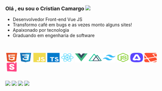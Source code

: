 ### Olá , eu sou o Cristian Camargo <img src="https://media.giphy.com/media/hvRJCLFzcasrR4ia7z/giphy.gif" width="30" >
<!--<div>
  <a href="https://github.com/cfcamargo">
  <img height="180em" src="https://github-readme-stats.vercel.app/api?username=cfcamargo&show_icons=true&theme=dark&include_all_commits=true&count_private=true"/>
  <img height="180em" src="https://github-readme-stats.vercel.app/api/top-langs/?username=cfcamargo&layout=compact&langs_count=7&theme=onedark"/>
</div> -->


 - Desenvolvedor Front-end Vue JS
 - Transformo café em bugs e as vezes monto alguns sites!
 - Apaixonado por tecnologia
 - Graduando em engenharia de software
  
  ##
  
 <div style="display: inline_block"><br>
  <img align="center" alt="Cris-HTML" height="30" width="40" src="https://raw.githubusercontent.com/devicons/devicon/master/icons/html5/html5-original.svg">
  <img align="center" alt="Cris-CSS" height="30" width="40" src="https://raw.githubusercontent.com/devicons/devicon/master/icons/css3/css3-original.svg">
  <img align="center" alt="Cris-Js" height="30" width="40" src="https://raw.githubusercontent.com/devicons/devicon/master/icons/javascript/javascript-plain.svg">
   <img align="center" alt="Cris-Flutter" height="30" width="40" src="https://github.com/devicons/devicon/blob/master/icons/typescript/typescript-original.svg">
  <img align="center" alt="Cris-ReactJs" height="30" width="40" src="https://github.com/devicons/devicon/blob/master/icons/react/react-original.svg">
  <img align="center" alt="Cris-VueJs" height="30" width="40" src="https://github.com/devicons/devicon/blob/master/icons/vuejs/vuejs-original.svg">
  <img align="center" alt="Cris-Nuxt" height="30" width="40" src="https://github.com/devicons/devicon/blob/master/icons/nuxtjs/nuxtjs-original.svg">
   <img align="center" alt="Cris-Tailwind" height="30" width="40" src="https://github.com/devicons/devicon/blob/master/icons/tailwindcss/tailwindcss-plain.svg">
  <img align="center" alt="Cris-Laravel" height="30" width="40" src="https://github.com/devicons/devicon/blob/master/icons/nodejs/nodejs-original.svg">
   <img align="center" alt="Cris-Laravel" height="30" width="40" src="https://github.com/devicons/devicon/blob/master/icons/adonisjs/adonisjs-original.svg">
  <img align="center" alt="Cris-Laravel" height="30" width="40" src="https://github.com/devicons/devicon/blob/master/icons/laravel/laravel-plain.svg">
  <img align="center" alt="Cris-Laravel" height="30" width="40" src="https://github.com/devicons/devicon/blob/master/icons/storybook/storybook-original.svg">
   
   
</div>
  
  ##
  
  <div> 
  <a href="https://www.youtube.com/channel/UCpHsBW_ibRgXfqiJAHBWrQA" target="_blank"><img src="https://img.shields.io/badge/YouTube-FF0000?style=for-the-badge&logo=youtube&logoColor=white" target="_blank"></a>
  <a href="https://instagram.com/sr.fcamargo/" target="_blank"><img src="https://img.shields.io/badge/-Instagram-%23E4405F?style=for-the-badge&logo=instagram&logoColor=white" target="_blank"></a>
  <a href = "mailto:chris.camargo2015@gmail.com"><img src="https://img.shields.io/badge/-Gmail-%23333?style=for-the-badge&logo=gmail&logoColor=white" target="_blank"></a>
  <a href="https://www.linkedin.com/in/cristian-camargo-4504291b4/" target="_blank"><img src="https://img.shields.io/badge/-LinkedIn-%230077B5?style=for-the-badge&logo=linkedin&logoColor=white" target="_blank"></a> 
    
  
 
 <!--![Snake animation](https://github.com/cfcamargo/cfcamargo/blob/output/github-contribution-grid-snake.svg) -->
 
</div>
